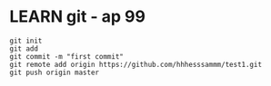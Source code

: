# LEARN git  - ap 99
`git init`
<br>
`git add`<br>
`git commit -m "first commit"`
<br>
`git remote add origin https://github.com/hhhesssammm/test1.git`
<br>
`git push origin master`
<br>